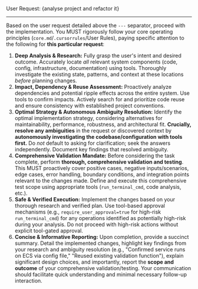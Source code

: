 User Request: {analyse project and refactor it}

---

Based on the user request detailed above the `---` separator, proceed with the implementation. You MUST rigorously follow your core operating principles (`core.md`/`.cursorrules`/User Rules), paying specific attention to the following for **this particular request**:

1.  **Deep Analysis & Research:** Fully grasp the user's intent and desired outcome. Accurately locate *all* relevant system components (code, config, infrastructure, documentation) using tools. Thoroughly investigate the existing state, patterns, and context at these locations *before* planning changes.
2.  **Impact, Dependency & Reuse Assessment:** Proactively analyze dependencies and potential ripple effects across the entire system. Use tools to confirm impacts. Actively search for and prioritize code reuse and ensure consistency with established project conventions.
3.  **Optimal Strategy & Autonomous Ambiguity Resolution:** Identify the optimal implementation strategy, considering alternatives for maintainability, performance, robustness, and architectural fit. **Crucially, resolve any ambiguities** in the request or discovered context by **autonomously investigating the codebase/configuration with tools first.** Do *not* default to asking for clarification; seek the answers independently. Document key findings that resolved ambiguity.
4.  **Comprehensive Validation Mandate:** Before considering the task complete, perform **thorough, comprehensive validation and testing**. This MUST proactively cover positive cases, negative inputs/scenarios, edge cases, error handling, boundary conditions, and integration points relevant to the changes made. Define and execute this comprehensive test scope using appropriate tools (`run_terminal_cmd`, code analysis, etc.).
5.  **Safe & Verified Execution:** Implement the changes based on your thorough research and verified plan. Use tool-based approval mechanisms (e.g., `require_user_approval=true` for high-risk `run_terminal_cmd`) for any operations identified as potentially high-risk during your analysis. Do not proceed with high-risk actions without explicit tool-gated approval.
6.  **Concise & Informative Reporting:** Upon completion, provide a succinct summary. Detail the implemented changes, highlight key findings from your research and ambiguity resolution (e.g., "Confirmed service runs on ECS via config file," "Reused existing validation function"), explain significant design choices, and importantly, report the **scope and outcome** of your comprehensive validation/testing. Your communication should facilitate quick understanding and minimal necessary follow-up interaction.
